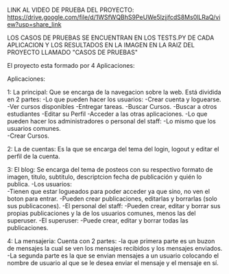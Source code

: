 LINK AL VIDEO DE PRUEBA DEL PROYECTO: https://drive.google.com/file/d/1WSfWQBhS9PeUWe5lzjjfcdS8Ms0lLRaQ/view?usp=share_link

LOS CASOS DE PRUEBAS SE ENCUENTRAN EN LOS TESTS.PY DE CADA APLICACION Y 
LOS RESULTADOS EN LA IMAGEN EN LA RAIZ DEL PROYECTO LLAMADO "CASOS DE PRUEBAS"



El proyecto esta formado por 4 Aplicaciones:

Aplicaciones:

1: La principal: Que se encarga de la navegacion sobre la web.
Está dividida en 2 partes:
    -Lo que pueden hacer los usuarios: 
        -Crear cuenta y loguearse.
        -Ver cursos disponibles
        -Entregar tareas.
        -Buscar Cursos.
        -Buscar a otros estudiantes
        -Editar su Perfil
        -Acceder a las otras aplicaciones.
    -Lo que pueden hacer los administradores o personal del staff:
        -Lo mismo que los usuarios comunes.    
        -Crear Cursos.

2: La de cuentas: Es la que se encarga del tema del login, logout y editar el perfil de la cuenta.

3: El blog: Se encarga del tema de posteos con su respectivo formato de imagen, titulo, subtitulo, descriptcion
fecha de publicación y quién lo publica.
    -Los usuarios:  
                -Tienen que estar logueados para poder acceder ya que sino, no ven el boton para entrar.
                -Pueden crear publicaciones, editarlas y borrarlas (solo sus publicacones).
    -El personal del staff: 
                -Pueden crear, editar y borrar sus propias publicaciones y 
                la de los usuarios comunes, menos las del superuser.
    -El superuser: 
                -Puede crear, editar y borrar todas las publicaciones.

4: La mensajeria: 
Cuenta con 2 partes:
    -la que primera parte es un buzon de mensajes la cual se ven los mensajes recibidos y los mensajes enviados. 
    -La segunda parte es la que se envian mensajes a un usuario colocando el nombre de usuario al que se le desea
    enviar el mensaje y el mensaje en sí.



